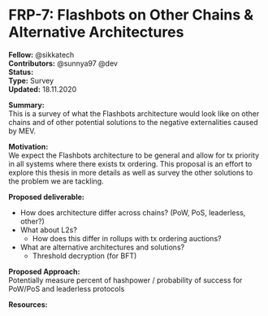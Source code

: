 # FRP-7: Flashbots on Other Chains & Alternative Architectures

**Fellow:** @sikkatech
</br> **Contributors:** @sunnya97 @dev
</br> **Status:** 
</br> **Type:** Survey
</br> **Updated:** 18.11.2020

**Summary:** 
</br> This is a survey of what the Flashbots architecture would look like on other chains and of other potential solutions to the negative externalities caused by MEV.


**Motivation:**
</br> We expect the Flashbots architecture to be general and allow for tx priority in all systems where there exists tx ordering.
This proposal is an effort to explore this thesis in more details as well as survey the other solutions to the problem we are tackling.

**Proposed deliverable:**
</br> 
* How does architecture differ across chains? (PoW, PoS, leaderless, other?)
* What about L2s?
  * How does this differ in rollups with tx ordering auctions?
* What are alternative architectures and solutions?
  * Threshold decryption (for BFT)


**Proposed Approach:**
</br> Potentially measure percent of hashpower / probability of success for PoW/PoS and leaderless protocols


**Resources:**

